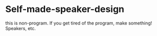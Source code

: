 # Self-made-speaker-design
this is non-program. If you get tired of the program, make something! Speakers, etc.
